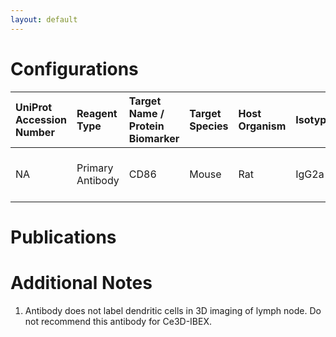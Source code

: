 ```yaml
---
layout: default
---
```


# Configurations

| UniProt Accession Number   | Reagent Type     | Target Name / Protein Biomarker   | Target Species   | Host Organism   | Isotype   | Clonality   | Vendor    |   Catalog Number | Conjugate   | RRID      | Availability   | Method    | Tissue Preservation               | Target Tissue   | Tissue State   | Detergent        | Antigen Retrieval Conditions   | Dye Inactivation Conditions   | Recommend   | Agree                                                        | Disagree   | Contributor                                                  | Notes       |
|:---------------------------|:-----------------|:----------------------------------|:-----------------|:----------------|:----------|:------------|:----------|-----------------:|:------------|:----------|:---------------|:----------|:----------------------------------|:----------------|:---------------|:-----------------|:-------------------------------|:------------------------------|:------------|:-------------------------------------------------------------|:-----------|:-------------------------------------------------------------|:------------|
| NA                         | Primary Antibody | CD86                              | Mouse            | Rat             | IgG2a     | GL-1        | BioLegend |           105020 | AF647       | AB_493465 | Stock          | Ce3D-IBEX | 1:4 Cytofix/Cytoperm Fixed Frozen | Lymph Node      | NA             | 1:10 BD PermWash | NA                             | 1 mg/ml LiBH4 15 minutes      | No          | [0009-0003-9817-7874](https://orcid.org/0009-0003-9817-7874) | NA         | [0009-0003-9817-7874](https://orcid.org/0009-0003-9817-7874) | [1](#notes) |

# Publications



# Additional Notes

<a name="notes"></a>
1. Antibody does not label dendritic cells in 3D imaging of lymph node. Do not recommend this antibody for Ce3D-IBEX.